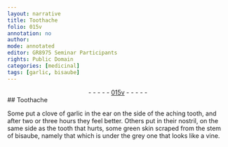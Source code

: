 ```yaml
---
layout: narrative
title: Toothache
folio: 015v
annotation: no
author:
mode: annotated
editor: GR8975 Seminar Participants
rights: Public Domain
categories: [medicinal]
tags: [garlic, bisaube]
---
```


 <div class="folio" align="center">- - - - - <a href="http://gallica.bnf.fr/ark:/12148/btv1b10500001g/f36.item" target="_blank">015v</a> - - - - - </div>  <span class="activity"></span> 
## Toothache

 
Some put <span class="material_format">a clove of <span class="material">garlic</span></span> in the ear on the side of the aching tooth, and after two or three hours they feel better. Others put in their nostril, on the same side as the tooth that hurts, some <span class="material_format"><span class="color">green</span> skin scraped from the stem of <span class="material"><span class="plant"><span class="foreign">bisaube</span></span></span></span>, namely that which is under the <span class="color">grey</span> one that looks like a <span class="plant">vine</span>.
 